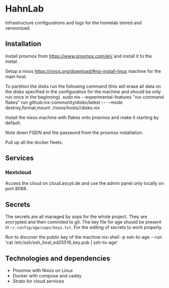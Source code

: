 # HahnLab

Infrastructure configurations and logs for the homelab stored and versionized.

## Installation

Install proxmox from https://www.proxmox.com/en/ and install it to the metal.

Setup a nixos https://nixos.org/download/#nix-install-linux machine for the main host.

To partition the disks run the following command (this will erase all data on the disks specified in the configuration for the machine and should be only run once in the beginning).
sudo nix --experimental-features "nix-command flakes" run github:nix-community/disko/latest -- --mode destroy,format,mount ./nixos/hosts/<host>/disko.nix

Install the nixos machine with flakes onto proxmox and make it starting by default.

Note down FQDN and the password from the proxmox installation.

Pull up all the docker fleets.

## Services 

### Nextcloud

Access the cloud on cloud.ascyii.de and use the admin panel only locally on port 8088.

## Secrets

The secrets are all managed by sops for the whole project. They are encrypted and then commited to git.
The key file for age should be present in `~/.config/age/sops/keys.txt`. For the editing of secrets to work properly.

Run to discover the public key of the machine
nix-shell -p ssh-to-age --run 'cat /etc/ssh/ssh_host_ed25519_key.pub | ssh-to-age'

## Technologies and dependencies

- Proxmox with Nixos on Linux
- Docker with compose and caddy
- Strato for cloud services
